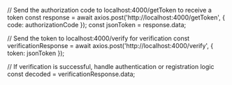 // Send the authorization code to localhost:4000/getToken to receive a token
const response = await axios.post('http://localhost:4000/getToken', { code: authorizationCode });
const jsonToken = response.data;

// Send the token to localhost:4000/verify for verification
const verificationResponse = await axios.post('http://localhost:4000/verify', { token: jsonToken });

// If verification is successful, handle authentication or registration logic
const decoded = verificationResponse.data;
